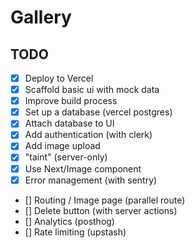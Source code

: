 # Gallery

## TODO

- [x] Deploy to Vercel
- [x] Scaffold basic ui with mock data
- [x] Improve build process
- [x] Set up a database (vercel postgres)
- [x] Attach database to UI
- [x] Add authentication (with clerk)
- [x] Add image upload
- [x] "taint" (server-only)
- [x] Use Next/Image component
- [x] Error management (with sentry)
- [] Routing / Image page (parallel route)
- [] Delete button (with server actions)
- [] Analytics (posthog)
- [] Rate limiting (upstash)
